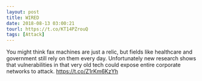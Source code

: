 ```yaml
---
layout: post
title: WIRED
date: 2018-08-13 03:00:21
tourl: https://t.co/KT14PZrouQ
tags: [Attack]
---
```

You might think fax machines are just a relic, but fields like healthcare and government still rely on them every day. Unfortunately new research shows that vulnerabilities in that very old tech could expose entire corporate networks to attack. https://t.co/Z1rKm6KzYh